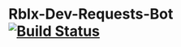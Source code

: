 # Rblx-Dev-Requests-Bot [![Build Status](https://travis-ci.org/ethanlaj/scam-prevention-bot.svg?branch=master)](https://travis-ci.org/ethanlaj/scam-prevention-bot)
